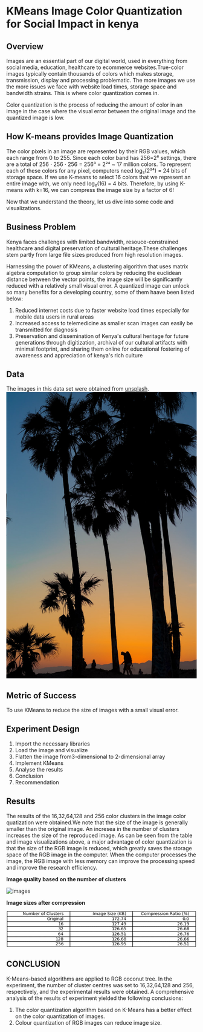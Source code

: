 # KMeans Image Color Quantization for Social Impact in kenya

##  Overview
Images are an essential part of our digital world, used in everything from social media, education, healthcare to ecommerce websites.True-color images typically contain thousands of colors which makes storage, transmission, display and processing problematic. The  more images we use the more issues we face with website load times, storage space and bandwidth strains. This is where color quantization comes in.

Color quantization is the process of reducing the amount of color in an image in the case where the visual error between the original image and the quantized image is low.

## How K-means provides Image Quantization
The color pixels in an image are represented by their RGB values, which each range from 0 to 255. Since each color band has 256=2⁸ settings, there are a total of 256 ⋅ 256 ⋅ 256 = 256³ = 2²⁴ ~ 17 million colors. To represent each of these colors for any pixel, computers need log₂(2²⁴) = 24 bits of storage space. If we use K-means to select 16 colors that we represent an entire image with, we only need log₂(16) = 4 bits. Therefore, by using K-means with k=16, we can compress the image size by a factor of 6!

Now that we understand the theory, let us dive into some code and visualizations.

## Business Problem
Kenya faces challenges with limited bandwidth, resouce-constrained healthcare and digital preservation of cultural heritage.These challenges stem partly from large file sizes produced from high resolution images.

Harnessing the power of KMeans, a clustering algorithm that uses matrix algebra computation to group similar colors by  reducing the euclidean distance between the vector points, the image size will be significantly reduced with a relatively small visual error. A quantized image can unlock so many benefits for a developing country, some of them haave been listed below:

1. Reduced internet costs due to faster website load times especially for mobile data users in rural areas</li>
2. Increased access to telemedicine as smaller scan images can easily be transmitted for diagnosis</li>
3. Preservation and dissemination of Kenya's cultural heritage for future generations through digitization, archival of our cultural artifacts with minimal footprint, and sharing them online for educational fostering of awareness and appreciation of kenya's rich culture

        
## Data
The images in this data set were obtained from <a href="https://unsplash.com/">unsplash</a>.
![coconut](DATA/coconut.jpg)


        
## Metric of Success
To use KMeans to reduce the size of images with a small visual error.
        
## Experiment Design
1. Import the necessary libraries
2. Load the image and visualize
3. Flatten the image from3-dimensional to 2-dimensional array
4. Implement KMeans
5. Analyse the results
6. Conclusion
7. Recommendation

        
## Results

The results of the 16,32,64,128 and 256 color clusters in the image color quatization were obtained.We note that the size of the image is generally smaller than the original image. An incresea in the number of clusters increases the size of the reproduced image. As can be seen from the table and image visualizations above, a major advantage of color quantization is that the size of the RGB image is reduced, which greatly saves the storage space of the RGB image in the computer. When the computer processes the image, the RGB image with less memory can improve the processing speed and improve the research efficiency.
        
**Image quality based on the number of clusters**

![images](kmeans_compression_comparison.png)
        
**Image sizes after compression**


![compression](image_size.png)
        
## CONCLUSION
K-Means-based algorithms are applied to RGB coconut tree. In the experiment, the number of cluster centres was set to 16,32,64,128 and 256, respectively, and the experimental results were obtained. A comprehensive analysis of the results of experiment yielded the following conclusions: 
1. The color quantization algorithm based on K-Means has a better effect on the color quantization of images. 
2. Colour quantization of RGB images can reduce image size. 

        
        
        